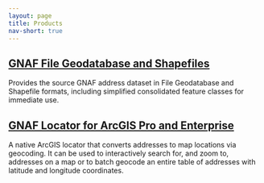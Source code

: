 ```yaml
---
layout: page
title: Products
nav-short: true
---
```

## [GNAF File Geodatabase and Shapefiles](gnaf_fgdb_shapefile)
Provides the source GNAF address dataset in File Geodatabase and Shapefile formats, including simplified consolidated feature classes for immediate use.

## [GNAF Locator for ArcGIS Pro and Enterprise](gnaf_locator)
A native ArcGIS locator that converts addresses to map locations via geocoding. It can be used to interactively search for, and zoom to, addresses on a map or to batch geocode an entire table of addresses with latitude and longitude coordinates.
